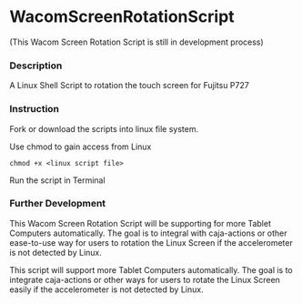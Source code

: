 # WacomScreenRotationScript

(This Wacom Screen Rotation Script is still in development process)

### Description

A Linux Shell Script to rotation the touch screen for Fujitsu P727

### Instruction

Fork or download the scripts into linux file system. 

Use chmod to gain access from Linux

```
chmod +x <linux script file>
```
  
Run the script in Terminal

### Further Development

This Wacom Screen Rotation Script will be supporting for more Tablet Computers automatically. The goal is to integral with caja-actions or other ease-to-use way for users to rotation the Linux Screen if the accelerometer is not detected by Linux.


This script will support more Tablet Computers automatically. The goal is to integrate caja-actions or other ways for users to rotate the Linux Screen easily if the accelerometer is not detected by Linux.
